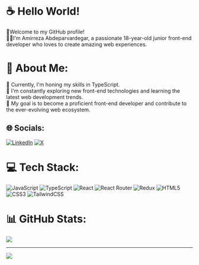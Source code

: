 # ☕️ Hello World! 
 🌹Welcome to my GitHub profile!<br>👨‍💻I'm Amirreza Abdeparvardegar, a passionate 18-year-old junior front-end developer who loves to create amazing web experiences. 

# 💫 About Me:
🌱 Currently, I'm honing my skills in TypeScript.<br>🔭 I'm constantly exploring new front-end technologies and learning the latest web development trends.<br>🚀 My goal is to become a proficient front-end developer and contribute to the ever-evolving web ecosystem.


## 🌐 Socials:
[![LinkedIn](https://img.shields.io/badge/LinkedIn-%230077B5.svg?logo=linkedin&logoColor=white)](https://linkedin.com/in/Amirreza-Abdeparvardegar) [![X](https://img.shields.io/badge/X-black.svg?logo=X&logoColor=white)](https://x.com/AmirrezaAPP) 

# 💻 Tech Stack:
![JavaScript](https://img.shields.io/badge/javascript-%23323330.svg?style=for-the-badge&logo=javascript&logoColor=%23F7DF1E) ![TypeScript](https://img.shields.io/badge/typescript-%23007ACC.svg?style=for-the-badge&logo=typescript&logoColor=white) ![React](https://img.shields.io/badge/react-%2320232a.svg?style=for-the-badge&logo=react&logoColor=%2361DAFB) ![React Router](https://img.shields.io/badge/React_Router-CA4245?style=for-the-badge&logo=react-router&logoColor=white) ![Redux](https://img.shields.io/badge/redux-%23593d88.svg?style=for-the-badge&logo=redux&logoColor=white) ![HTML5](https://img.shields.io/badge/html5-%23E34F26.svg?style=for-the-badge&logo=html5&logoColor=white) ![CSS3](https://img.shields.io/badge/css3-%231572B6.svg?style=for-the-badge&logo=css3&logoColor=white) ![TailwindCSS](https://img.shields.io/badge/tailwindcss-%2338B2AC.svg?style=for-the-badge&logo=tailwind-css&logoColor=white)
# 📊 GitHub Stats:
![](https://github-readme-stats.vercel.app/api/top-langs/?username=amirrezaaptech&theme=dark&hide_border=false&include_all_commits=true&count_private=true&layout=compact)

---
[![](https://visitcount.itsvg.in/api?id=amirrezaaptech&icon=0&color=3)](https://visitcount.itsvg.in)

<!-- Proudly created with GPRM ( https://gprm.itsvg.in ) -->
